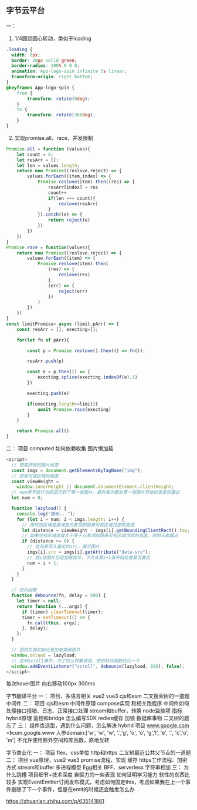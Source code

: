 ## 字节云平台
一：
1. 1/4圆绕圆心转动，类似于loading

```css
.loading {
  width: 0px;
  border: 20px solid green;
  border-radius: 100% 0 0 0;
  animation: App-logo-spin infinite 5s linear;
  transform-origin: right bottom;
}
@keyframes App-logo-spin {
    from {
        transform: rotate(0deg);
    }
    to {
        transform: rotate(360deg);
    }
}
```
2. 实现promise.all、race、并发限制

```javascript
Promise.all = function (values){
    let count = 0;
    let resArr = [];
    let len = values.length;
    return new Promise((reslove,reject) => {
        values.forEach((item,index) => {
            Promise.reslove(item).then((res) => {
                resArr[index] = res
                count++
                if(len === count){
                    reslove(resArr)
                }
            }).catch((e) => {
                return reject(e)
            })
        })
    })
}
Promise.race = function(values){
    return new Promise((reslove,reject) => {
        valuew.forEach((item) => {
            Promise.reslove(item).then(
                (res) => {
                    reslove(res)
                },
                (err) => {
                    reject(err)
                })
            )
        })
    })
}
const limitPromise= async (limit,pArr) => {
    const resArr = [], execting=[];

    for(let fn of pArr){

        const p = Promise.reslove().then(() => fn());

        resArr.push(p)

        const e = p.then(() => {
            execting.splice(execting.indexOf(e),1)
        })

        execting.push(e)

        if(execting.length>=limit){
            await Promise.race(execting)
        }
    }

    return Promise.all()
}
```
二：
项目
computed 如何依赖收集
图片懒加载
```javascript
<script>
  // 获取所有的图片标签
  const imgs = document.getElementsByTagName("img");
  // 获取可视区域的高度
  const viewHeight =
    window.innerHeight || document.documentElement.clientHeight;
  // num用于统计当前显示到了哪一张图片，避免每次都从第一张图片开始检查是否露出
  let num = 0;

  function lazyload() {
    console.log("滚动...");
    for (let i = num; i < imgs.length; i++) {
      // 用可视区域高度减去元素顶部距离可视区域顶部的高度
      let distance = viewHeight - imgs[i].getBoundingClientRect().top;
      // 如果可视区域高度大于等于元素顶部距离可视区域顶部的高度，说明元素露出
      if (distance >= 0) {
        // 给元素写入真实的src，展示图片
        imgs[i].src = imgs[i].getAttribute("data-src");
        // 前i张图片已经加载完毕，下次从第i+1张开始检查是否露出
        num = i + 1;
      }
    }
  }

  // 防抖函数
  function debounce(fn, delay = 500) {
    let timer = null;
    return function (...args) {
      if (timer) clearTimeout(timer);
      timer = setTimeout(() => {
        fn.call(this, args);
      }, delay);
    };
  }

  // 是的页面初始化是加载首屏图片
  window.onload = lazyload;
  // 监听Scroll事件，为了防止频繁调用，使用防抖函数优化一下
  window.addEventListener("scroll", debounce(lazyload, 600), false);
</script>
```
每次hover图片 向右移动100px 300ms

字节翻译平台
一：
项目、多语言相关
vue2 vue3
cjs和esm
二叉搜索树的一道题
中间件
二：
项目
cjs和esm
中间件原理 compose实现 和相关跑程序
中间件如何处理接口报错、日志、正常接口处理
stream和buffer，转换
node监控项 指标
hybrid原理
监控和bridge
怎么编写SDK
redies缓存 加锁
数据库事物
二叉树的题忘了
三：
组件库选型，遇到什么问题，怎么解决
hybrid
项目
 www.google.com =》com.google.www
 入参domain:['w', 'w', 'w', '.','g', 'o', 'o', 'g','l', 'e', '.', 'c','o', 'm']
 不允许使用额外空间和库函数，原地反转

字节商业化
一：
项目
flex、css单位
http和https
二叉树最近公共父节点的一道题
二：
项目
vue原理，vue2 vue3
promise流程、实现
缓存
https工作流程、加密方式
stream和buffer
多进程模型
Egg相关
BFF、serverless
字符串相加
三：
为什么跳槽
项目细节+技术深度
自驱力的一些表现
如何证明学习能力
软性的东西比较多
实现EventEmitter订阅发布模式，考虑如何固定this，考虑如果我在上一个事件删除了下一个事件，但是在emit的时候还会触发怎么办

https://zhuanlan.zhihu.com/p/635141861